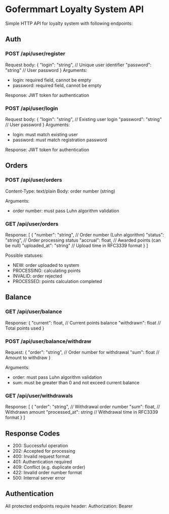 # Gofermmart Loyalty System API

Simple HTTP API for loyalty system with following endpoints:

## Auth

### POST /api/user/register
Request body:
{
    "login": "string",     // Unique user identifier
    "password": "string"   // User password
}
Arguments:
- login: required field, cannot be empty
- password: required field, cannot be empty

Response: JWT token for authentication

### POST /api/user/login
Request body:
{
    "login": "string",     // Existing user login
    "password": "string"   // User password
}
Arguments:
- login: must match existing user
- password: must match registration password

Response: JWT token for authentication

## Orders 

### POST /api/user/orders
Content-Type: text/plain
Body: order number (string)

Arguments:
- order number: must pass Luhn algorithm validation

### GET /api/user/orders
Response:
[
    {
        "number": "string",      // Order number (Luhn algorithm)
        "status": "string",      // Order processing status
        "accrual": float,        // Awarded points (can be null)
        "uploaded_at": "string"  // Upload time in RFC3339 format
    }
]

Possible statuses:
- NEW: order uploaded to system
- PROCESSING: calculating points
- INVALID: order rejected
- PROCESSED: points calculation completed

## Balance

### GET /api/user/balance
Response:
{
    "current": float,    // Current points balance
    "withdrawn": float   // Total points used
}

### POST /api/user/balance/withdraw
Request:
{
    "order": "string",   // Order number for withdrawal
    "sum": float         // Amount to withdraw
}

Arguments:
- order: must pass Luhn algorithm validation
- sum: must be greater than 0 and not exceed current balance

### GET /api/user/withdrawals
Response:
[
    {
        "order": "string",      // Withdrawal order number
        "sum": float,           // Withdrawn amount
        "processed_at": string  // Withdrawal time in RFC3339 format
    }
]

## Response Codes
- 200: Successful operation
- 202: Accepted for processing
- 400: Invalid request format
- 401: Authentication required
- 409: Conflict (e.g. duplicate order)
- 422: Invalid order number format
- 500: Internal server error

## Authentication
All protected endpoints require header:
Authorization: Bearer <token>
